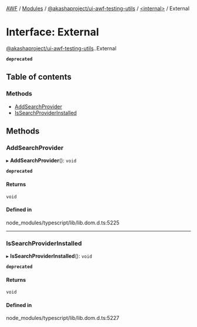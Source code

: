 [AWF](../README.md) / [Modules](../modules.md) / [@akashaproject/ui-awf-testing-utils](../modules/akashaproject_ui_awf_testing_utils.md) / [<internal\>](../modules/akashaproject_ui_awf_testing_utils._internal_.md) / External

# Interface: External

[@akashaproject/ui-awf-testing-utils](../modules/akashaproject_ui_awf_testing_utils.md).[<internal>](../modules/akashaproject_ui_awf_testing_utils._internal_.md).External

**`deprecated`**

## Table of contents

### Methods

- [AddSearchProvider](akashaproject_ui_awf_testing_utils._internal_.External.md#addsearchprovider)
- [IsSearchProviderInstalled](akashaproject_ui_awf_testing_utils._internal_.External.md#issearchproviderinstalled)

## Methods

### AddSearchProvider

▸ **AddSearchProvider**(): `void`

**`deprecated`**

#### Returns

`void`

#### Defined in

node_modules/typescript/lib/lib.dom.d.ts:5225

___

### IsSearchProviderInstalled

▸ **IsSearchProviderInstalled**(): `void`

**`deprecated`**

#### Returns

`void`

#### Defined in

node_modules/typescript/lib/lib.dom.d.ts:5227
